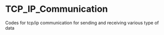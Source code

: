 # TCP_IP_Communication
Codes for tcp/ip communication for sending and receiving various type of data
